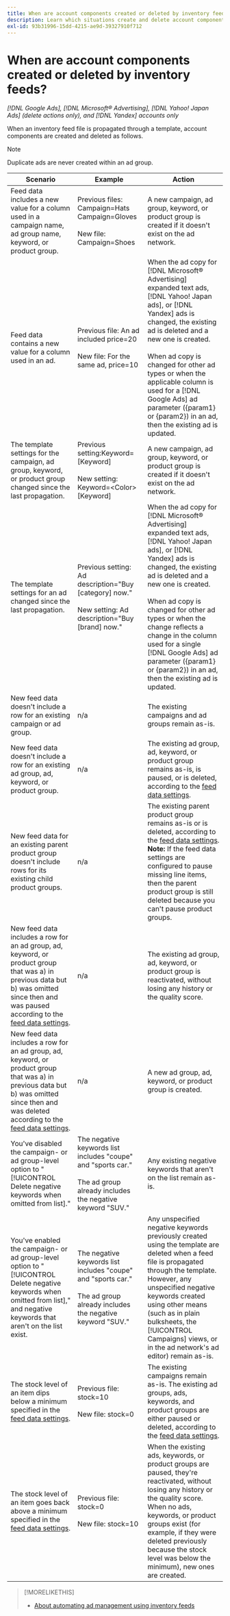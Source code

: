 ```yaml
---
title: When are account components created or deleted by inventory feeds?
description: Learn which situations create and delete account components when you post inventory feeds.
exl-id: 93b31996-15dd-4215-ae9d-39327910f712
---
```

# When are account components created or deleted by inventory feeds?

*[!DNL Google Ads], [!DNL Microsoft® Advertising], [!DNL Yahoo! Japan Ads] (delete actions only), and [!DNL Yandex] accounts only*

When an inventory feed file is propagated through a template, account components are created and deleted as follows.

>[!NOTE]
>
>Duplicate ads are never created within an ad group.

| Scenario | Example | Action |
|----|----|----|
| Feed data includes a new value for a column used in a campaign name, ad group name, keyword, or product group. | Previous files:<br>Campaign=Hats<br>Campaign=Gloves<br><br>New file:<br>Campaign=Shoes | A new campaign, ad group, keyword, or product group is created if it doesn't exist on the ad network. |
| Feed data contains a new value for a column used in an ad. | Previous file: An ad included price=20<br><br>New file: For the same ad, price=10 | When the ad copy for [!DNL Microsoft® Advertising] expanded text ads, [!DNL Yahoo! Japan ads], or [!DNL Yandex] ads is changed, the existing ad is deleted and a new one is created.<br><br>When ad copy is changed for other ad types or when the applicable column is used for a [!DNL Google Ads] ad parameter ({param1} or {param2}) in an ad, then the existing ad is updated. |
| The template settings for the campaign, ad group, keyword, or product group changed since the last propagation. | Previous setting:Keyword=[Keyword]<br><br>New setting: Keyword=&lt;Color&gt;[Keyword] | A new campaign, ad group, keyword, or product group is created if it doesn't exist on the ad network. |
| The template settings for an ad changed since the last propagation. | Previous setting: Ad description=&quot;Buy [category] now.&quot;<br><br>New setting: Ad description=&quot;Buy [brand] now.&quot; | When the ad copy for [!DNL Microsoft® Advertising] expanded text ads, [!DNL Yahoo! Japan ads], or [!DNL Yandex] ads is changed, the existing ad is deleted and a new one is created.<br><br>When ad copy is changed for other ad types or when the change reflects a change in the column used for a single [!DNL Google Ads] ad parameter ({param1} or {param2}) in an ad, then the existing ad is updated. |
| New feed data doesn't include a row for an existing campaign or ad group. | n/a | The existing campaigns and ad groups remain as-is. |
| New feed data doesn't include a row for an existing ad group, ad, keyword, or product group. | n/a | The existing ad group, ad, keyword, or product group remains as-is, is paused, or is deleted, according to the [feed data settings](feed-settings-manage.md#feed-data-settings). |
| New feed data for an existing parent product group doesn't include rows for its existing child product groups. | n/a | The existing parent product group remains as-is or is deleted, according to the [feed data settings](feed-settings-manage.md#feed-data-settings). <b>Note:</b> If the feed data settings are configured to pause missing line items, then the parent product group is still deleted because you can't pause product groups. |
| New feed data includes a row for an ad group, ad, keyword, or product group that was a) in previous data but b) was omitted since then and was paused according to the [feed data settings](feed-settings-manage.md#feed-data-settings). | n/a | The existing ad group, ad, keyword, or product group is reactivated, without losing any history or the quality score. |
| New feed data includes a row for an ad group, ad, keyword, or product group that was a) in previous data but b) was omitted since then and was deleted according to the [feed data settings](feed-settings-manage.md#feed-data-settings). | n/a | A new ad group, ad, keyword, or product group is created. |
| You've disabled the campaign- or ad group-level option to &quot;[!UICONTROL Delete negative keywords when omitted from list].&quot; | The negative keywords list includes &quot;coupe&quot; and &quot;sports car.&quot;<br><br>The ad group already includes the negative keyword &quot;SUV.&quot; | Any existing negative keywords that aren't on the list remain as-is. |
| You've enabled the campaign- or ad group-level option to &quot;[!UICONTROL Delete negative keywords when omitted from list],&quot; and negative keywords that aren't on the list exist. | The negative keywords list includes &quot;coupe&quot; and &quot;sports car.&quot;<br><br>The ad group already includes the negative keyword &quot;SUV.&quot; | Any unspecified negative keywords previously created using the template are deleted when a feed file is propagated through the template. However, any unspecified negative keywords created using other means (such as in plain bulksheets, the [!UICONTROL Campaigns] views, or in the ad network's ad editor) remain as-is. | | The scheduled end date for the components of a posted feed file occurs. | n/a | The existing campaigns remain as-is. The existing ad groups, ads, and keywords remain as-is, are paused, or are deleted, according to the [feed data settings](feed-settings-manage.md#feed-data-settings). |
| The stock level of an item dips below a minimum specified in the [feed data settings](feed-settings-manage.md#feed-data-settings). | Previous file: stock=10<br><br>New file: stock=0 | The existing campaigns remain as-is. The existing ad groups, ads, keywords, and product groups are either paused or deleted, according to the [feed data settings](feed-settings-manage.md#feed-data-settings). |
| The stock level of an item goes back above a minimum specified in the [feed data settings](feed-settings-manage.md#feed-data-settings). | Previous file: stock=0<br><br> New file: stock=10 | When the existing ads, keywords, or product groups are paused, they're reactivated, without losing any history or the quality score. When no ads, keywords, or product groups exist (for example, if they were deleted previously because the stock level was below the minimum), new ones are created. |

>[!MORELIKETHIS]
>
>* [About automating ad management using inventory feeds](inventory-feeds-about.md)
